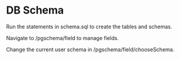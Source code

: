 # DB Schema

Run the statements in schema.sql to create the tables and schemas.

Navigate to /pgschema/field to manage fields.

Change the current user schema in /pgschema/field/chooseSchema.
